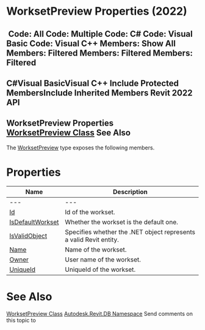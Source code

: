 # WorksetPreview Properties (2022)

﻿
 Code: All Code: Multiple Code: C# Code: Visual Basic Code: Visual C++  Members: Show All Members: Filtered Members: Filtered Members: Filtered   
---  
C#Visual BasicVisual C++
Include Protected MembersInclude Inherited Members
Revit 2022 API  
---  
WorksetPreview Properties  
[WorksetPreview Class](5091902c-a286-eb9e-d65b-3d421d741c69.md "WorksetPreview Class") See Also  
---  
The [WorksetPreview](5091902c-a286-eb9e-d65b-3d421d741c69.md "WorksetPreview Class") type exposes the following members.
# Properties
| Name | Description |
| --- | --- |
| --- | --- | --- |
| [Id](a0bd368d-c9ca-017f-63b1-0a811ed4598f.md "Id Property") | Id of the workset. |
| [IsDefaultWorkset](a3359438-79eb-8930-8160-c68f23f5334f.md "IsDefaultWorkset Property") | Whether the workset is the default one. |
| [IsValidObject](6cab1bbf-1f6a-775b-74aa-2bdaa2bd9b9c.md "IsValidObject Property") | Specifies whether the .NET object represents a valid Revit entity. |
| [Name](d500b987-3c31-be31-9a3b-51dbad59bb7b.md "Name Property") | Name of the workset. |
| [Owner](a19a1f45-8fca-8cfc-d4d0-4c4e6baf2564.md "Owner Property") | User name of the workset. |
| [UniqueId](cb675b18-6617-7604-40c9-431a7563d484.md "UniqueId Property") | UniqueId of the workset. |

# See Also
[WorksetPreview Class](5091902c-a286-eb9e-d65b-3d421d741c69.md "WorksetPreview Class")
[Autodesk.Revit.DB Namespace](87546ba7-461b-c646-cbb1-2cb8f5bff8b2.md "Autodesk.Revit.DB Namespace")
Send comments on this topic to 